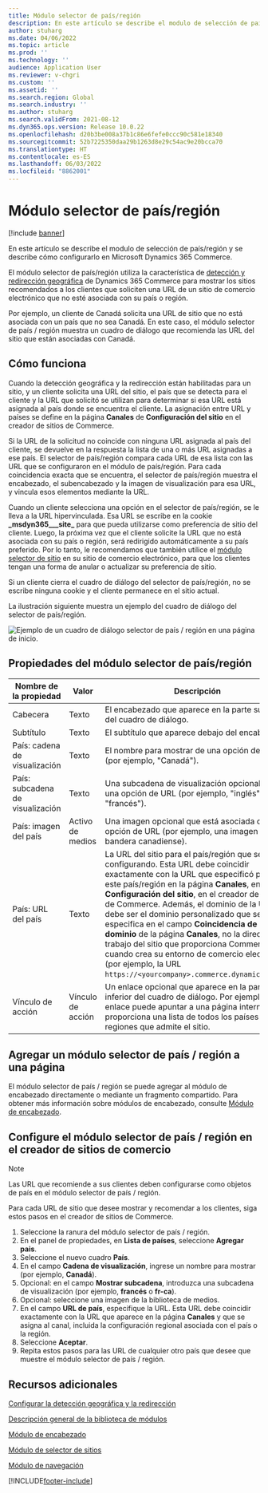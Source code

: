 ```yaml
---
title: Módulo selector de país/región
description: En este artículo se describe el modulo de selección de país/región y se describe cómo configurarlo en Microsoft Dynamics 365 Commerce.
author: stuharg
ms.date: 04/06/2022
ms.topic: article
ms.prod: ''
ms.technology: ''
audience: Application User
ms.reviewer: v-chgri
ms.custom: ''
ms.assetid: ''
ms.search.region: Global
ms.search.industry: ''
ms.author: stuharg
ms.search.validFrom: 2021-08-12
ms.dyn365.ops.version: Release 10.0.22
ms.openlocfilehash: d20b3be008a37b1c86e6fefe0ccc90c581e18340
ms.sourcegitcommit: 52b7225350daa29b1263d8e29c54ac9e20bcca70
ms.translationtype: HT
ms.contentlocale: es-ES
ms.lasthandoff: 06/03/2022
ms.locfileid: "8862001"
---
```

# <a name="countryregion-picker-module"></a>Módulo selector de país/región

[!include [banner](includes/banner.md)]

En este artículo se describe el modulo de selección de país/región y se describe cómo configurarlo en Microsoft Dynamics 365 Commerce.

El módulo selector de país/región utiliza la característica de [detección y redirección geográfica](geo-detection-redirection.md) de Dynamics 365 Commerce para mostrar los sitios recomendados a los clientes que soliciten una URL de un sitio de comercio electrónico que no esté asociada con su país o región.

Por ejemplo, un cliente de Canadá solicita una URL de sitio que no está asociada con un país que no sea Canadá. En este caso, el módulo selector de país / región muestra un cuadro de diálogo que recomienda las URL del sitio que están asociadas con Canadá. 

## <a name="how-it-works"></a>Cómo funciona

Cuando la detección geográfica y la redirección están habilitadas para un sitio, y un cliente solicita una URL del sitio, el país que se detecta para el cliente y la URL que solicitó se utilizan para determinar si esa URL está asignada al país donde se encuentra el cliente. La asignación entre URL y países se define en la página **Canales** de **Configuración del sitio** en el creador de sitios de Commerce. 

Si la URL de la solicitud no coincide con ninguna URL asignada al país del cliente, se devuelve en la respuesta la lista de una o más URL asignadas a ese país. El selector de país/región compara cada URL de esa lista con las URL que se configuraron en el módulo de país/región. Para cada coincidencia exacta que se encuentra, el selector de país/región muestra el encabezado, el subencabezado y la imagen de visualización para esa URL, y vincula esos elementos mediante la URL.

Cuando un cliente selecciona una opción en el selector de país/región, se le lleva a la URL hipervinculada. Esa URL se escribe en la cookie **\_msdyn365\_\_\_site\_** para que pueda utilizarse como preferencia de sitio del cliente. Luego, la próxima vez que el cliente solicite la URL que no está asociada con su país o región, será redirigido automáticamente a su país preferido. Por lo tanto, le recomendamos que también utilice el [módulo selector de sitio](site-selector.md) en su sitio de comercio electrónico, para que los clientes tengan una forma de anular o actualizar su preferencia de sitio. 

Si un cliente cierra el cuadro de diálogo del selector de país/región, no se escribe ninguna cookie y el cliente permanece en el sitio actual. 

La ilustración siguiente muestra un ejemplo del cuadro de diálogo del selector de país/región.

![Ejemplo de un cuadro de diálogo selector de país / región en una página de inicio.](./media/Geo_country-region-module-insitu.png)

## <a name="countryregion-picker-module-properties"></a>Propiedades del módulo selector de país/región

| Nombre de la propiedad              | Valor       | Descripción                                                  |
| -------------------------- | ----------- | ------------------------------------------------------------ |
| Cabecera                    | Texto        | El encabezado que aparece en la parte superior del cuadro de diálogo.       |
| Subtítulo                 | Texto        | El subtítulo que aparece debajo del encabezado.               |
| País: cadena de visualización    | Texto        | El nombre para mostrar de una opción de URL (por ejemplo, "Canadá").   |
| País: subcadena de visualización | Texto        | Una subcadena de visualización opcional para una opción de URL (por ejemplo, "inglés" o "francés"). |
| País: imagen del país     | Activo de medios | Una imagen opcional que está asociada con una opción de URL (por ejemplo, una imagen de la bandera canadiense). |
| País: URL del país       | Texto        | La URL del sitio para el país/región que se está configurando. Esta URL debe coincidir exactamente con la URL que especificó para este país/región en la página **Canales**, en **Configuración del sitio**, en el creador de sitios de Commerce. Además, el dominio de la URL debe ser el dominio personalizado que se especifica en el campo **Coincidencia de dominio** de la página **Canales**, no la dirección de trabajo del sitio que proporciona Commerce cuando crea su entorno de comercio electrónico (por ejemplo, la URL `https://<yourcompany>.commerce.dynamics.com/`). |
| Vínculo de acción                | Vínculo de acción | Un enlace opcional que aparece en la parte inferior del cuadro de diálogo. Por ejemplo, este enlace puede apuntar a una página interna que proporciona una lista de todos los países y regiones que admite el sitio. |

## <a name="add-a-countryregion-picker-module-to-a-page"></a>Agregar un módulo selector de país / región a una página

El módulo selector de país / región se puede agregar al módulo de encabezado directamente o mediante un fragmento compartido. Para obtener más información sobre módulos de encabezado, consulte [Módulo de encabezado](author-header-module.md).

## <a name="configure-the-countryregion-picker-module-in-commerce-site-builder"></a>Configure el módulo selector de país / región en el creador de sitios de comercio

> [!NOTE]
> Las URL que recomiende a sus clientes deben configurarse como objetos de país en el módulo selector de país / región.

Para cada URL de sitio que desee mostrar y recomendar a los clientes, siga estos pasos en el creador de sitios de Commerce.

1. Seleccione la ranura del módulo selector de país / región.
1. En el panel de propiedades, en **Lista de países**, seleccione **Agregar pais**.
1. Seleccione el nuevo cuadro **País**.
1. En el campo **Cadena de visualización**, ingrese un nombre para mostrar (por ejemplo, **Canadá**).
1. Opcional: en el campo **Mostrar subcadena**, introduzca una subcadena de visualización (por ejemplo, **francés** o **fr-ca**).
1. Opcional: seleccione una imagen de la biblioteca de medios.
1. En el campo **URL de país**, especifique la URL. Esta URL debe coincidir exactamente con la URL que aparece en la página **Canales** y que se asigna al canal, incluida la configuración regional asociada con el país o la región. 
1. Seleccione **Aceptar**.
1. Repita estos pasos para las URL de cualquier otro país que desee que muestre el módulo selector de país / región.

## <a name="additional-resources"></a>Recursos adicionales

[Configurar la detección geográfica y la redirección](geo-detection-redirection.md)

[Descripción general de la biblioteca de módulos](starter-kit-overview.md)

[Módulo de encabezado](author-header-module.md)

[Módulo de selector de sitios](site-selector.md)

[Módulo de navegación](add-breadcrumb.md)

[!INCLUDE[footer-include](../includes/footer-banner.md)]
